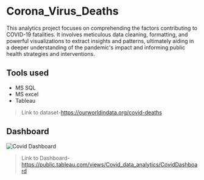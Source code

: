 # Corona_Virus_Deaths
This analytics project focuses on comprehending the factors contributing to COVID-19 fatalities. It involves meticulous data cleaning, formatting, and powerful visualizations to extract insights and patterns, ultimately aiding in a deeper understanding of the pandemic's impact and informing public health strategies and interventions.

## Tools used
   * MS SQL
   * MS excel
   * Tableau
   
   
> Link to dataset-https://ourworldindata.org/covid-deaths

## Dashboard
![Covid Dashboard](https://github.com/Mugilan2602/Corona_Virus_Deaths/assets/146967457/175b94a9-68f9-414c-bcb1-a1389d07d0b9)

> Link to Dashboard-https://public.tableau.com/views/Covid_data_analytics/CovidDashboard
